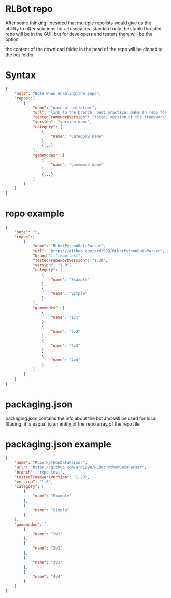 # RLBot repo

After some thinking i desided that multiple repolists would give us the abillity to offer solutions for all usecases. standard only the stableThrusted repo will be in the GUI, but for developers and testers there will be the option

the content of the download folder in the head of the repo will be cloned to the bot folder

# Syntax
```json
{
	"note": "Note when enabling the repo",
	"repos":[
		{
			"name": "name of botfolder",
			"url": "link to the branch. best practice: make an repo for each version",
			"testedFrameworkVersion": "tested version of the framework",
			"version": "version name",
			"category": [
				{
					"name": "Category name"
				},
				{...}
			],
			"gamemodes": [
				{
					"name": "gamemode name"
				}
				{...}
			] 
		}
	]
}
```

# repo example
```json
{
	"note": "",
	"repos":[
		{
			"name": "RLbotPythonDataParser",
			"url": "https://github.com/ard1998/RLbotPythonDataParser",
			"branch": "repo-test",
			"testedFrameworkVersion": "1.20",
			"version": "1.0",
			"category": [
				{
					"name": "Example"
				},
				{
					"name": "Simple"
				}
			],
			"gamemodes": [
				{
					"name": "1v1"
				},
				{
					"name": "2v2"
				},
				{
					"name": "3v3"
				},
				{
					"name": "4v4"
				}
			] 
		}
	]
}

```


# packaging.json
packaging.json contains the info about the bot and will be used for local filtering. it is eaqual to an entity of the repo array of the repo file


# packaging.json example
```json
{
	"name": "RLbotPythonDataParser",
	"url": "https://github.com/ard1998/RLbotPythonDataParser",
	"branch": "repo-test",
	"testedFrameworkVersion": "1.20",
	"version": "1.0",
	"category": [
		{
			"name": "Example"
		},
		{
			"name": "Simple"
		}
	],
	"gamemodes": [
		{
			"name": "1v1"
		},
		{
			"name": "2v2"
		},
		{
			"name": "3v3"
		},
		{
			"name": "4v4"
		}
	] 
}
```

